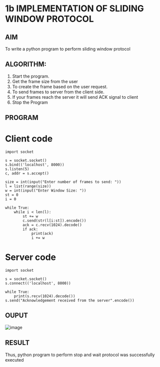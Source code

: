 # 1b IMPLEMENTATION OF SLIDING WINDOW PROTOCOL
## AIM
To write a python program to perform sliding window protocol 

## ALGORITHM:
1. Start the program.
2. Get the frame size from the user
3. To create the frame based on the user request.
4. To send frames to server from the client side.
5. If your frames reach the server it will send ACK signal to client
6. Stop the Program
## PROGRAM
# Client code    
    import socket
    
    s = socket.socket()
    s.bind(('localhost', 8000))
    s.listen(5)
    c, addr = s.accept()
    
    size = int(input("Enter number of frames to send: "))
    l = list(range(size))
    w = int(input("Enter Window Size: "))
    st = 0
    i = 0
    
    while True:
        while i < len(l):
            st += w
            c.send(str(l[i:st]).encode())
            ack = c.recv(1024).decode()
            if ack:
                print(ack)
                i += w
# Server code
    import socket
    
    s = socket.socket()
    s.connect(('localhost', 8000))
    
    while True:
        print(s.recv(1024).decode())
    s.send("Acknowledgement received from the server".encode())


## OUPUT
![image](https://github.com/user-attachments/assets/0c016ad0-c792-48b6-8beb-17ceb99861a6)


## RESULT
Thus, python program to perform stop and wait protocol was successfully executed
